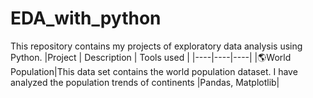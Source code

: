# EDA_with_python
This repository contains my projects of exploratory data analysis using Python.
|Project | Description | Tools used |
|----|----|----|
|🌎World Population|This data set contains the world population dataset. I have analyzed the population trends of continents |Pandas, Matplotlib|
